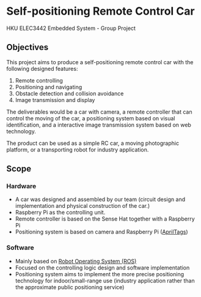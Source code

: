 # Self-positioning Remote Control Car
HKU ELEC3442 Embedded System - Group Project 

## Objectives

This project aims to produce a self-positioning remote control car with the following designed features:

1. Remote controlling
2. Positioning and navigating
3. Obstacle detection and collision avoidance
4. Image transmission and display

The deliverables would be a car with camera, a remote controller that can control the moving of the car, a positioning system based on visual identification, and a interactive image transmission system based on web technology. 

The product can be used as a simple RC car, a moving photographic platform, or a transporting robot for industry application.

## Scope

### Hardware
* A car was designed and assembled by our team (circuit design and implementation and physical construction of the car.)
* Raspberry Pi as the controlling unit. 
* Remote controller is based on the Sense Hat together with a Raspberry Pi
* Positioning system is based on camera and Raspberry Pi ([AprilTags](https://april.eecs.umich.edu/media/pdfs/olson2011tags.pdf))

### Software
* Mainly based on [Robot Operating System (ROS)](http://www.ros.org/)
* Focused on the controlling logic design and software implementation
* Positioning system aims to implement the more precise positioning technology for indoor/small-range use (industry application rather than the approximate public positioning service)
